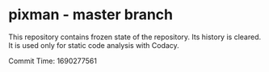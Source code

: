 # pixman - master branch

This repository contains frozen state of the repository.
Its history is cleared. It is used only for static code
analysis with Codacy.

Commit Time: 1690277561